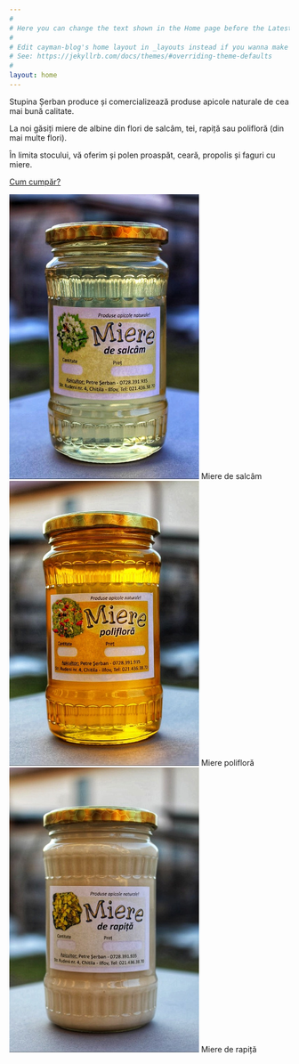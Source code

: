 ```yaml
---
#
# Here you can change the text shown in the Home page before the Latest Posts section.
#
# Edit cayman-blog's home layout in _layouts instead if you wanna make some changes
# See: https://jekyllrb.com/docs/themes/#overriding-theme-defaults
#
layout: home
---
```


Stupina Șerban produce și comercializează produse apicole naturale de cea mai bună calitate. 

La noi găsiți miere de albine din flori de salcâm, tei, rapiță sau polifloră (din mai multe flori).

În limita stocului, vă oferim și polen proaspăt, ceară, propolis și faguri cu miere. 

<a href="{{ about_page.url | relative_url }}" aria-label="Contact" title="Contactează Stupina Șerban">Cum cumpăr?</a>

<div>
    <div name="image-row-3"> <img src="assets/salcam-512.jpeg" alt="Miere de salcâm"/> Miere de salcâm </div>
    <div name="image-row-3"> <img src="assets/poliflora-512.jpeg" alt="Miere polifloră"/> Miere polifloră </div>
    <div name="image-row-3"> <img src="assets/rapita-512.jpeg" alt="Miere de rapiță"/> Miere de rapiță</div>
</div>
